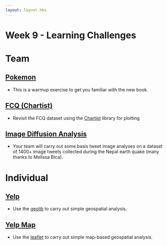 ```yaml
---
layout: layout.hbs
---
```


# Week 9 - Learning Challenges

# Team

## [Pokemon](team/pokemon.html)
* This is a warmup exercise to get you familiar with the new book.

## [FCQ (Chartist)](team/chartist.html)
* Revisit the FCQ dataset using the [Chartist](https://gionkunz.github.io/chartist-js/)
library for plotting

## [Image Diffusion Analysis](team/image-diffusion.html)
* Your team will carry out some basis tweet image analyses on a dataset of
1400+ image tweets collected during the Nepal earth quake (many thanks to Melissa Bica).

# Individual

## [Yelp](individual/yelp.html)

* Use the [geolib](https://github.com/manuelbieh/Geolib) to carry out simple
geospatial analysis.

## [Yelp Map](individual/yelp-map.html)

* Use the [leaflet](http://leafletjs.com/) to carry out simple map-based
geospatial analysis.
